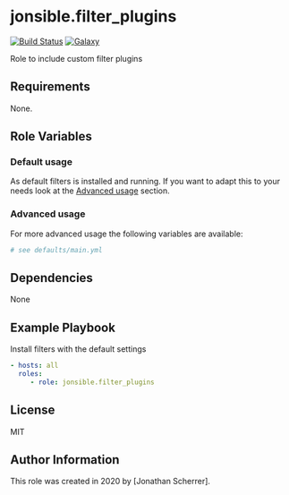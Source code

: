 # jonsible.filter_plugins

[![Build Status](https://travis-ci.com/jonsible/filter_plugins.svg?branch=master)](https://travis-ci.com/jonsible/filter_plugins)
[![Galaxy](https://img.shields.io/badge/galaxy-jonsible.filter--plugins-blue.svg)](https://galaxy.ansible.com/jonsible/filter_plugins/)

Role to include custom filter plugins

## Requirements

None.

## Role Variables

### Default usage

As default filters is installed and running.
If you want to adapt this to your needs look at the [Advanced usage](#advanced-usage) section.

### Advanced usage

For more advanced usage the following variables are available:
```yaml
# see defaults/main.yml
```

## Dependencies

None

## Example Playbook

Install filters with the default settings
```yaml
- hosts: all
  roles:
     - role: jonsible.filter_plugins
```

## License

MIT

## Author Information

This role was created in 2020 by [Jonathan Scherrer].
